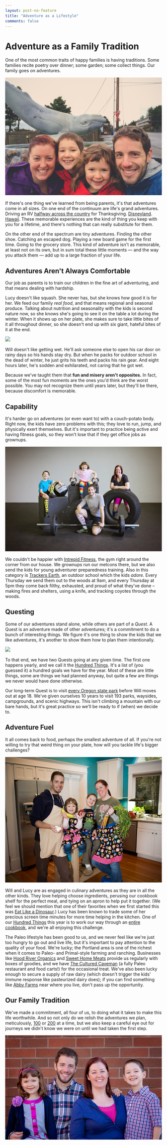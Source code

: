 ```yaml
---
layout: post-no-feature
title: "Adventure as a Lifestyle"
comments: false
---
```


# Adventure as a Family Tradition

One of the most common traits of happy families is having traditions.
Some families recite poetry over dinner; some garden; some collect things.
Our family goes on adventures.

[![](images/whale.jpg)](images/whale.jpg)

If there's one thing we've learned from being parents, it's that adventures come in all sizes.
On one end of the continuum are life's grand adventures.
Driving an RV [halfway across the country](https://bandofcharacters.wordpress.com/2013/01/09/straubsgiving-part-1/) for Thanksgiving.
[Disneyland](https://bandofcharacters.wordpress.com/2013/09/21/disneyland/).
[Hawaii](https://bandofcharacters.wordpress.com/2013/09/21/hawaii/).
These memorable experiences are the kind of thing you keep with you for a lifetime, and there's nothing that can really substitute for them.

On the other end of the spectrum are tiny adventures.
Finding the other shoe.
Catching an escaped dog.
Playing a new board game for the first time.
Going to the grocery store.
This kind of adventure isn't as memorable, at least not on its own, but in sum total these little moments — and the way you attack them — add up to a large fraction of your life.

## Adventures Aren't Always Comfortable

Our job as parents is to train our children in the fine art of adventuring, and that means dealing with hardship.

Lucy doesn't like squash.
She never has, but she knows how good it is for her.
We feed our family *real food*, and that means regional and seasonal produce.
Talking about nutrition and seasonality with the kids is second nature now, so she knows she's going to see it on the table a lot during the winter.
When it shows up on her plate, she makes sure to take little bites of it all throughout dinner, so she doesn't end up with six giant, hateful bites of it at the end.

[![](images/beach.jpg)](images/beach.jpg)

Will doesn't like getting wet.
He'll ask someone else to open his car door on rainy days so his hands stay dry.
But when he packs for outdoor school in the dead of winter, he just grits his teeth and packs his rain gear.
And eight hours later, he's sodden and exhilarated, not caring that he got wet.

Because we've taught them that **fun and misery aren't opposites.**
In fact, some of the most fun moments are the ones you'd think are the worst possible.
You may not recognize them until years later, but they'll be there, because discomfort is memorable.

## Capability

It's harder go on adventures (or even want to) with a couch-potato body.
Right now, the kids have zero problems with this; they love to run, jump, and physically exert themselves.
But it's important to practice being active and having fitness goals, so they won't lose that if they get office jobs as grownups.

[![](images/gym.jpg)](images/gym.jpg)

We couldn't be happier with [Intrepid Fitness][intrepid], the gym right around the corner from our house.
We grownups run our metcons there, but we also send the kids for young adventurer preparedness training.
Also in this category is [Trackers Earth][trackers], an outdoor school which the kids *adore.*
Every Thursday we send them out to the woods at 9am, and every Thursday at 5pm they come back filthy, exhausted, and proud of what they've done – making fires and shelters, using a knife, and tracking coyotes through the woods.

## Questing

Some of our adventures stand alone, while others are part of a *Quest*.
A Quest is an adventure made of other adventures; it's a commitment to do a bunch of interesting things.
We figure it's one thing to show the kids that we like adventures, it's another to show them how to plan them intentionally.

[![](images/trail.jpg)](images/trail.jpg)

To that end, we have two Quests going at any given time.
The first one happens yearly, and we call it the [Hundred Things][100].
It's a list of (you guessed it) a hundred goals we have for the year.
Most of these are little things, some are things we had planned anyway, but quite a few are things we never would have done otherwise.

Our long-term Quest is to visit [every Oregon state park][parks] before Will moves out at age 18.
We've given ourselves 10 years to visit 193 parks, waysides, campgrounds, and scenic highways.
This isn't climbing a mountain with our bare hands, but it's great practice so we'll be ready to if (when) we decide to.

## Adventure Fuel

It all comes back to food, perhaps the smallest adventure of all.
If you're not willing to try that weird thing on your plate, how will you tackle life's bigger challenges?

[![](images/kitchen.jpg)](images/kitchen.jpg)

Will and Lucy are as engaged in culinary adventures as they are in all the other kinds.
They love helping choose ingredients, perusing our cookbook shelf for the perfect meal, and tying on an apron to help put it together.
(We feel we should mention that one of their favorites when we first started this was [Eat Like a Dinosaur][elad].)
Lucy has been known to trade some of her precious screen time minutes for more time helping in the kitchen.
One of our [Hundred Things][100] this year is to work our way through an [entire cookbook][zb], and we're all enjoying this challenge.

The Paleo lifestyle has been good to us, and we never feel like we're just too hungry to go out and live life, but it's important to pay attention to the quality of your food.
We're lucky; the Portland area is one of the richest when it comes to Paleo- and Primal-style farming and ranching.
Businesses like [Hood River Organics][hro] and [Sweet Home Meats][shm] provide us regularly with boxes of goodies, and we have [The Cultured Caveman][cave] (a fully Paleo restaurant and food carts!) for the occasional treat.
We've also been lucky enough to secure a supply of raw dairy (which doesn't trigger the kids' immune response like pasteurized dairy does); if you can find something like [Abby Farms][abby] near where you live, don't pass up the opportunity.

## Our Family Tradition

We've made a commitment, all four of us, to doing what it takes to make this life worthwhile.
And so not only do we relish the adventures we plan, meticulously,  [100][100] or [200][parks] at a time, but we also keep a careful eye out for journeys we didn't know we were on until we had taken the first step.

[![](images/bricks.jpg)](images/bricks.jpg)


[trackers]: http://trackerspdx.com/
[intrepid]: http://www.intrepidpdx.com/
[hro]: http://hoodriverorganic.csaware.com/
[shm]: http://www.sweethomefarms.com/
[cave]: http://culturedcavemanpdx.com/
[abby]: https://www.facebook.com/abbeyfarmstead
[100]: http://100.straub.cc/
[parks]: https://bandofcharacters.wordpress.com/2014/01/13/oregon-state-park-challenge/
[zb]: http://zenbellycatering.com/zenbelly-cookbook/
[elad]: http://paleoparents.com/eat-like-a-dinosaur/
